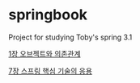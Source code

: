# springbook

Project for studying Toby's spring 3.1

[1장 오브젝트와 의존관계](https://github.com/chrisjhkim/springbook/wiki/1%EC%9E%A5-%EC%98%A4%EB%B8%8C%EC%A0%9D%ED%8A%B8%EC%99%80-%EC%9D%98%EC%A1%B4%EA%B4%80%EA%B3%84)

[7장 스프링 핵심 기술의 응용](https://github.com/chrisjhkim/springbook/wiki/7%EC%9E%A5-%EC%8A%A4%ED%94%84%EB%A7%81-%ED%95%B5%EC%8B%AC-%EA%B8%B0%EC%88%A0%EC%9D%98-%EC%9D%91%EC%9A%A9)
